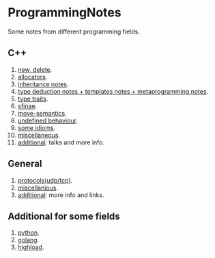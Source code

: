 # ProgrammingNotes
Some notes from different programming fields.

## C++

1. [new, delete](https://github.com/dasfex/notes/blob/master/cpp/new_delete.md).
2. [allocators](https://github.com/dasfex/notes/blob/master/cpp/allocators.md).
3. [inheritance notes](https://github.com/dasfex/notes/blob/master/cpp/inheritance.md).
4. [type deduction notes + templates notes + metaprogramming notes](https://github.com/dasfex/notes/blob/master/cpp/templates.md).
5. [type traits](https://github.com/dasfex/notes/blob/master/cpp/type_traits.md).
6. [sfinae](https://github.com/dasfex/notes/blob/master/cpp/sfinae.md).
7. [move-semantics](https://github.com/dasfex/notes/blob/master/cpp/move_semantics.md).
8. [undefined behaviour](https://github.com/dasfex/notes/blob/master/cpp/ub.md).
9. [some idioms](https://github.com/dasfex/notes/blob/master/cpp/idioms.md).
10. [miscellaneous](https://github.com/dasfex/notes/blob/master/cpp/miscellaneous.md).
11. [additional](https://github.com/dasfex/notes/blob/master/cpp/additional.md): talks and more info.

## General

1. [protocols(udp/tcp)](https://github.com/dasfex/notes/blob/master/general/protocols.md).
2. [miscellanious](https://github.com/dasfex/ProgrammingNotes/blob/master/general/miscellanious.md).
3. [additional](https://github.com/dasfex/notes/blob/master/general/additional.md): more info and links.

## Additional for some fields

1. [python](https://github.com/dasfex/notes/blob/master/langs/py_add.md).
2. [golang](https://github.com/dasfex/notes/blob/master/langs/go_add.md).
3. [highload](https://github.com/dasfex/notes/blob/master/general/highload.md).
